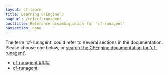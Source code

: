 ```yaml
---
layout: cf-learn
title: Learning CFEngine 3
pageurl: /ref/cf-runagent
posttitle: Reference disambiguation for 'cf-runagent'
navsection: none
---
```


The term 'cf-runagent' could refer to several sections in the documentation. Please choose one below, or
[search the CFEngine documentation for 'cf-runagent'](http://docs.cfengine.com/latest/search.html?q=cf-runagent).

- [cf-runagent \#\#\#\#](http://docs.cfengine.com/latest/guide-introduction.html#cf-runagent-####)
- [cf-runagent](http://docs.cfengine.com/latest/reference-components-cf-runagent.html#cf-runagent)
